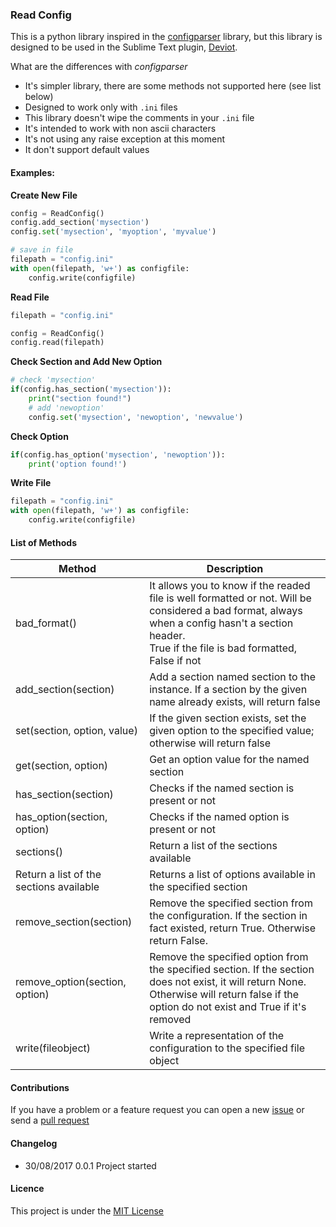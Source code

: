 ### Read Config
This is a python library inspired in the [configparser](https://docs.python.org/2/library/configparser.html) library, but this library is designed to be used in the Sublime Text plugin, [Deviot](https://github.com/gepd/Deviot).

What are the differences with *configparser*

* It's simpler library, there are some methods not supported here (see list below)
* Designed to work only with `.ini` files
* This library doesn't wipe the comments in your `.ini` file
* It's intended to work with non ascii characters
* It's not using any raise exception at this moment
* It don't support default values

#### Examples:

**Create New File**

```python
config = ReadConfig()
config.add_section('mysection')
config.set('mysection', 'myoption', 'myvalue')

# save in file
filepath = "config.ini"
with open(filepath, 'w+') as configfile:
    config.write(configfile)
```

**Read File**

```python
filepath = "config.ini"

config = ReadConfig()
config.read(filepath)
```

**Check Section and Add New Option**

```python
# check 'mysection'
if(config.has_section('mysection')):
    print("section found!")
    # add 'newoption'
    config.set('mysection', 'newoption', 'newvalue')
```

**Check Option**

```python
if(config.has_option('mysection', 'newoption')):
    print('option found!')
```

**Write File**

```python
filepath = "config.ini"
with open(filepath, 'w+') as configfile:
    config.write(configfile)
```

#### List of Methods

| Method | Description |
|--------|-------------|
|bad_format()|It allows you to know if the readed file is well formatted or not. Will be considered a bad format, always when a config hasn't a section header.<br>True if the file is bad formatted, False if not|
|add_section(section)|Add a section named section to the instance. If a section by the given name already exists, will return false|
|set(section, option, value)|If the given section exists, set the given option to the specified value; otherwise will return false|
|get(section, option)|Get an option value for the named section|
|has_section(section)|Checks if the named section is present or not|
|has_option(section, option)|Checks if the named option is present  or not|
|sections()|Return a list of the sections available|
|Return a list of the sections available|Returns a list of options available in the specified section|
|remove_section(section)|Remove the specified section from the configuration. If the section in fact existed, return True. Otherwise return False.|
|remove_option(section, option)|Remove the specified option from the specified section. If the section does not exist, it will return None. Otherwise will return false if the option do not exist and True if it's removed|
|write(fileobject)|Write a representation of the configuration to the specified file object|

#### Contributions

If you have a problem or a feature request you can open a new [issue](https://github.com/gepd/ReadConfig/issues) or send a [pull request](https://github.com/gepd/ReadConfig/pulls)

#### Changelog

* 30/08/2017 0.0.1 Project started 

#### Licence

This project is under the [MIT License](https://github.com/gepd/ReadConfig/blob/master/LICENCE)